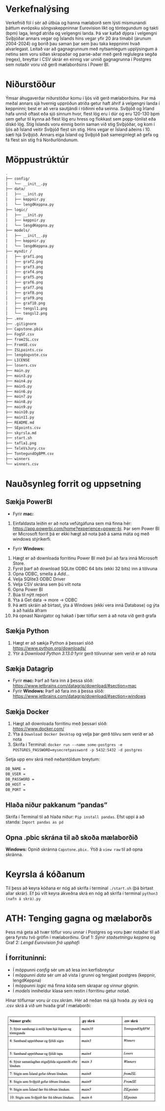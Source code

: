 # Verkefnalýsing
Verkefnið fól í sér að útbúa og hanna mælaborð sem lýsti mismunandi þáttum evrópsku söngvakeppninnar Eurovision líkt og tóntegundum og takti (bpm) laga, lengd atriða og velgengni landa. Þá var kafað dýpra í velgengni Svíþjóðar annars vegar og Íslands hins vegar yfir 20 ára tímabil (árunum 2004-2024) og borið þau saman þar sem þau taka keppninni hvað alvarlegast. 
Leitað var að gagnagrunnum með nytsamlegum upplýsingum á netinu sem voru síðan skrapaðar og parse-aðar með gerð reglulegra segða (regex), breyttar í CSV skrár en einnig var unnið gagnagrunna í Postgres sem notaðir voru við gerð mælaborðsins í Power BI. 

# Niðurstöður
Ýmsar áhugaverðar niðurstöður komu í ljós við gerð mælaborðsins. Þar má meðal annars sjá hvernig uppröðun atriða getur haft áhrif á velgengni landa í keppninni; best er að vera sautjándi í röðinni eða seinna. Svíþjóð og Írland hafa unnið oftast eða sjö sinnum hvor, flest lög eru í dúr og eru 120-130 bpm sem gefur til kynna að flest lög eru hress og flokkast sem popp-tónlist eða diskó lög. Stig Íslands voru einnig borin saman við stig Svíþjóðar, og kom í ljós að Ísland veitir Svíþjóð flest sín stig. Hins vegar er Ísland aðeins í 10. sæti hjá Svíþjóð. Annars eiga Ísland og Svíþjóð það sameiginlegt að gefa og fá flest sín stig frá Norðurlöndunum. 

# Möppustrúktúr
```bash
.
├── config/
│   └── __init__.py
├── data/
│   ├── __init.py
│   ├── keppnir.py
│   └── lengdKeppna.py
├── logic/
│   ├── __init.py
│   ├── keppnir.py
│   └── lengdKeppna.py
├── models/
│   ├── __init__.py
│   ├── keppnir.py
│   └── lengdKeppna.py
├── myndir /
│   ├── graf1.png
│   ├── graf2.png
│   ├── graf3.png
│   ├── graf4.png
│   ├── graf5.png
│   ├── graf6.png
│   ├── graf7.png
│   ├── graf8.png
│   ├── graf9.png
│   ├── graf10.png
│   ├── tengsl1.png
│   └── tengsl2.png
├── .env
├── .gitignore
├── Capstone.pbix
├── FogSF.csv
├── fromISL.csv
├── FromSE.csv
├── ISLpoints.csv
├── lengdogvote.csv
├── LICENSE
├── losers.csv
├── main.py
├── main3.py
├── main4.py
├── main5.py
├── main6.py
├── main7.py
├── main8.py
├── main9.py
├── main10.py
├── main11.py
├── README.md
├── SEpoints.csv
├── skyrsla.md
├── start.sh
├── tafla1.png
├── TeleVsJury.csv
├── TontegundOgBPM.csv
├── winners
└── winners.csv
```

# Nauðsynleg forrit og uppsetning
## Sækja PowerBI 
- Fyrir **mac:** 
1. Einfaldasta leiðin er að nota vefútgáfuna sem má finna hér: https://app.powerbi.com/home?experience=power-bi.
Þar sem Power BI er Microsoft forrit þá er ekki hægt að nota það á sama máta og með windows stýrikerfi. 

- Fyrir **Windows:**
1. Hægt er að downloada forritinu Power BI með því að fara inná Microsoft Store. 
2. Fyrst þarf að download SQLite ODBC 64 bits (ekki 32 bits) inn á tölvuna
3. Opna ODBC, smella á *Add…*
4. Velja SQlite3 ODBC Driver
5. Velja CSV skrána sem þú vilt nota
6. Opna Power BI
7. Búa til nýtt report
8. Ýta á Get data → more → ODBC
9. Þá ætti skráin að birtast, ýta á Windows (ekki vera inná Database) og ýta á að halda áfram
10. Þá opnast Navigator og hakað í þær töflur sem á að nota við gerð grafa

## Sækja **Python**
1. Hægt er að sækja Python á þessari slóð https://www.python.org/downloads/
2. Ýtir á *Download Python 3.13.0* fyrir gerð tölvunnar sem verið er að nota

## Sækja **Datagrip**
- Fyrir **mac:** 
Þarf að fara inn á þessa slóð: https://www.jetbrains.com/datagrip/download/#section=mac
- Fyrir **Windows:** 
Þarf að fara inn á þessa slóð: https://www.jetbrains.com/datagrip/download/#section=windows

## Sækja **Docker**
1. Hægt að downloada forritinu með þessari slóð: https://www.docker.com/
2. Ýta á `Download Docker Desktop` og velja þar gerð tölvu sem verið er að nota
3. Skrifa í Terminal: `docker run --name some-postgres -e POSTGRES_PASSWORD=mysecretpassword -p 5432:5432 -d postgres`

Setja upp env skrá með neðantöldum breytum:
```bash
DB_NAME = 
DB_USER = 
DB_PASSWORD = 
DB_HOST = 
DB_PORT = 
```
## Hlaða niður pakkanum “pandas”
Skrifa í Terminal til að hlaða niður: `Pip install pandas`.
Efst uppi á að standa: `Import pandas as pd`

## Opna .pbic skrána til að skoða mælaborðið 
**Windows:**
Opnið skránna `Capstone.pbix.`
Ýtið á `view raw` til að opna skránna.

# Keyrsla á kóðanum 
Til þess að keyra kóðana er nóg að skrifa í terminal  `./start.sh` (þá birtast allar skrár).
Ef þú vilt keyra ákveðna skrá en nóg að skrifa í terminal `python3 (nafn á skrá).py`

# ATH: Tenging gagna og mælaborðs
Þess má geta að tvær töflur voru unnar í Postgres og voru þær notaðar til að gera fyrstu tvö gröfin í mælaborðinu. 
Graf 1: *Sýnir staðsetningu keppna* og Graf 2: *Lengd Eurovision frá upphafi*

## Í forrituninni: 
- Í möppunni *config* sér um að lesa inn kerfisbreytur
- Í möppunni *data* sér um að vista í grunni og tengjast postgres (keppnir, lengdKeppna)
- Í möppunni *logic* má finna kóða sem skrapar og vinnur gögnin. 
- Í *models* inniheldur klasa sem restin í forritinu getur notað. 

Hinar töflurnar voru úr csv.skrám. 
Hér að neðan má sjá hvaða .py skrá og .csv skrá á við um hvaða graf í mælaborði: 

![Tafla 1](tafla1.png)
